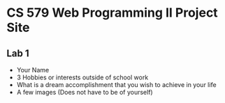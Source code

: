 # CS 579 Web Programming II Project Site
## Lab 1
* Your Name
* 3 Hobbies or interests outside of school work
* What is a dream accomplishment that you wish to achieve in your life
* A few images (Does not have to be of yourself)
